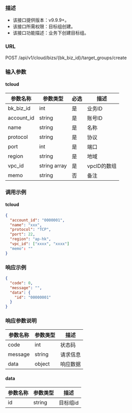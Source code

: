 ### 描述

- 该接口提供版本：v9.9.9+。
- 该接口所需权限：目标组创建。
- 该接口功能描述：业务下创建目标组。

### URL

POST /api/v1/cloud/bizs/{bk_biz_id}/target_groups/create

### 输入参数

#### tcloud

| 参数名称          | 参数类型       | 必选 | 描述             |
|------------------|--------------|------|-----------------|
| bk_biz_id        | int          | 是   | 业务ID           |
| account_id       | string       | 是   | 账号ID           |
| name             | string       | 是   | 名称             |
| protocol         | string       | 是   | 协议             |
| port             | int          | 是   | 端口             |
| region           | string       | 是   | 地域             |
| vpc_id           | string array | 是   | vpcID的数组      |
| memo             | string       | 否   | 备注             |

### 调用示例

#### tcloud

```json
{
  "account_id": "0000001",
  "name": "xxx",
  "protocol": "TCP",
  "port": 22,
  "region": "ap-hk",
  "vpc_id": ["xxxx", "xxxx"]
  "memo": ""
}
```

### 响应示例

```json
{
  "code": 0,
  "message": "",
  "data": {
    "id": "00000001"
  }
}
```

### 响应参数说明

| 参数名称  | 参数类型  | 描述    |
|---------|----------|---------|
| code    | int      | 状态码   |
| message | string   | 请求信息 |
| data    | object   | 响应数据 |

#### data

| 参数名称  | 参数类型 | 描述    |
|----------|--------|---------|
| id       | string | 目标组id |
